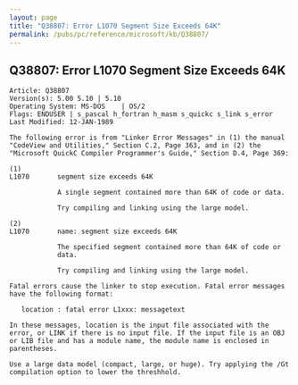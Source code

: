 ```yaml
---
layout: page
title: "Q38807: Error L1070 Segment Size Exceeds 64K"
permalink: /pubs/pc/reference/microsoft/kb/Q38807/
---
```


## Q38807: Error L1070 Segment Size Exceeds 64K

	Article: Q38807
	Version(s): 5.00 5.10 | 5.10
	Operating System: MS-DOS    | OS/2
	Flags: ENDUSER | s_pascal h_fortran h_masm s_quickc s_link s_error
	Last Modified: 12-JAN-1989
	
	The following error is from "Linker Error Messages" in (1) the manual
	"CodeView and Utilities," Section C.2, Page 363, and in (2) the
	"Microsoft QuickC Compiler Programmer's Guide," Section D.4, Page 369:
	
	(1)
	L1070       segment size exceeds 64K
	
	            A single segment contained more than 64K of code or data.
	
	            Try compiling and linking using the large model.
	
	(2)
	L1070       name: segment size exceeds 64K
	
	            The specified segment contained more than 64K of code or
	            data.
	
	            Try compiling and linking using the large model.
	
	Fatal errors cause the linker to stop execution. Fatal error messages
	have the following format:
	
	   location : fatal error L1xxx: messagetext
	
	In these messages, location is the input file associated with the
	error, or LINK if there is no input file. If the input file is an OBJ
	or LIB file and has a module name, the module name is enclosed in
	parentheses.
	
	Use a large data model (compact, large, or huge). Try applying the /Gt
	compilation option to lower the threshhold.
